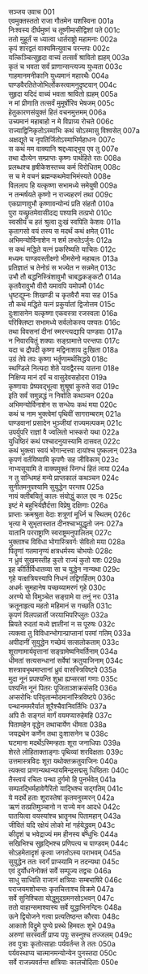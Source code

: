 सञ्जय उवाच	001  
एवमुक्तस्ततो राजा गौतमेन यशस्विना	001a  
निःश्वस्य दीर्घमुष्णं च तूष्णीमासीद्विशां पते	001c  
ततो मुहूर्तं स ध्यात्वा धार्तराष्ट्रो महामनाः	002a  
कृपं शारद्वतं वाक्यमित्युवाच परन्तपः	002c  
यत्किञ्चित्सुहृदा वाच्यं तत्सर्वं श्रावितो ह्यहम्	003a  
कृतं च भवता सर्वं प्राणान्सन्त्यज्य युध्यता	003c  
गाहमानमनीकानि युध्यमानं महारथैः	004a  
पाण्डवैरतितेजोभिर्लोकस्त्वामनुदृष्टवान्	004c  
सुहृदा यदिदं वाच्यं भवता श्रावितो ह्यहम्	005a  
न मां प्रीणाति तत्सर्वं मुमूर्षोरिव भेषजम्	005c  
हेतुकारणसंयुक्तं हितं वचनमुत्तमम्	006a  
उच्यमानं महाबाहो न मे विप्राग्र्य रोचते	006c  
राज्याद्विनिकृतोऽस्माभिः कथं सोऽस्मासु विश्वसेत्	007a  
अक्षद्यूते च नृपतिर्जितोऽस्माभिर्महाधनः	007c  
स कथं मम वाक्यानि श्रद्दध्याद्भूय एव तु	007e  
तथा दौत्येन सम्प्राप्तः कृष्णः पार्थहिते रतः	008a  
प्रलब्धश्च हृषीकेशस्तच्च कर्म विरोधितम्	008c  
स च मे वचनं ब्रह्मन्कथमेवाभिमंस्यते	008e  
विललाप हि यत्कृष्णा सभामध्ये समेयुषी	009a  
न तन्मर्षयते कृष्णो न राज्यहरणं तथा	009c  
एकप्राणावुभौ कृष्णावन्योन्यं प्रति संहतौ	010a  
पुरा यच्छ्रुतमेवासीदद्य पश्यामि तत्प्रभो	010c  
स्वस्रीयं च हतं श्रुत्वा दुःखं स्वपिति केशवः	011a  
कृतागसो वयं तस्य स मदर्थं कथं क्षमेत्	011c  
अभिमन्योर्विनाशेन न शर्म लभतेऽर्जुनः	012a  
स कथं मद्धिते यत्नं प्रकरिष्यति याचितः	012c  
मध्यमः पाण्डवस्तीक्ष्णो भीमसेनो महाबलः	013a  
प्रतिज्ञातं च तेनोग्रं स भज्येत न सन्नमेत्	013c  
उभौ तौ बद्धनिस्त्रिंशावुभौ चाबद्धकङ्कटौ	014a  
कृतवैरावुभौ वीरौ यमावपि यमोपमौ	014c  
धृष्टद्युम्नः शिखण्डी च कृतवैरौ मया सह	015a  
तौ कथं मद्धिते यत्नं प्रकुर्यातां द्विजोत्तम	015c  
दुःशासनेन यत्कृष्णा एकवस्त्रा रजस्वला	016a  
परिक्लिष्टा सभामध्ये सर्वलोकस्य पश्यतः	016c  
तथा विवसनां दीनां स्मरन्त्यद्यापि पाण्डवाः	017a  
न निवारयितुं शक्याः सङ्ग्रामात्ते परन्तपाः	017c  
यदा च द्रौपदी कृष्णा मद्विनाशाय दुःखिता	018a  
उग्रं तेपे तपः कृष्णा भर्तॄणामर्थसिद्धये	018c  
स्थण्डिले नित्यदा शेते यावद्वैरस्य यातना	018e  
निक्षिप्य मानं दर्पं च वासुदेवसहोदरा	019a  
कृष्णायाः प्रेष्यवद्भूत्वा शुश्रूषां कुरुते सदा	019c  
इति सर्वं समुन्नद्धं न निर्वाति कथञ्चन	020a  
अभिमन्योर्विनाशेन स सन्धेयः कथं मया	020c  
कथं च नाम भुक्त्वेमां पृथिवीं सागराम्बराम्	021a  
पाण्डवानां प्रसादेन भुञ्जीयां राज्यमल्पकम्	021c  
उपर्युपरि राज्ञां वै ज्वलितो भास्करो यथा	022a  
युधिष्ठिरं कथं पश्चादनुयास्यामि दासवत्	022c  
कथं भुक्त्वा स्वयं भोगान्दत्त्वा दायांश्च पुष्कलान्	023a  
कृपणं वर्तयिष्यामि कृपणैः सह जीविकाम्	023c  
नाभ्यसूयामि ते वाक्यमुक्तं स्निग्धं हितं त्वया	024a  
न तु सन्धिमहं मन्ये प्राप्तकालं कथञ्चन	024c  
सुनीतमनुपश्यामि सुयुद्धेन परन्तप	025a  
नायं क्लीबयितुं कालः संयोद्धुं काल एव नः	025c  
इष्टं मे बहुभिर्यज्ञैर्दत्ता विप्रेषु दक्षिणाः	026a  
प्राप्ताः क्रमश्रुता वेदाः शत्रूणां मूर्ध्नि च स्थितम्	026c  
भृत्या मे सुभृतास्तात दीनश्चाभ्युद्धृतो जनः	027a  
यातानि परराष्ट्राणि स्वराष्ट्रमनुपालितम्	027c  
भुक्ताश्च विविधा भोगास्त्रिवर्गः सेवितो मया	028a  
पितॄणां गतमानृण्यं क्षत्रधर्मस्य चोभयोः	028c  
न ध्रुवं सुखमस्तीह कुतो राज्यं कुतो यशः	029a  
इह कीर्तिर्विधातव्या सा च युद्धेन नान्यथा	029c  
गृहे यत्क्षत्रियस्यापि निधनं तद्विगर्हितम्	030a  
अधर्मः सुमहानेष यच्छय्यामरणं गृहे	030c  
अरण्ये यो विमुञ्चेत सङ्ग्रामे वा तनुं नरः	031a  
क्रतूनाहृत्य महतो महिमानं स गच्छति	031c  
कृपणं विलपन्नार्तो जरयाभिपरिप्लुतः	032a  
म्रियते रुदतां मध्ये ज्ञातीनां न स पूरुषः	032c  
त्यक्त्वा तु विविधान्भोगान्प्राप्तानां परमां गतिम्	033a  
अपीदानीं सुयुद्धेन गच्छेयं सत्सलोकताम्	033c  
शूराणामार्यवृत्तानां सङ्ग्रामेष्वनिवर्तिनाम्	034a  
धीमतां सत्यसन्धानां सर्वेषां क्रतुयाजिनाम्	034c  
शस्त्रावभृथमाप्तानां ध्रुवं वासस्त्रिविष्टपे	035a  
मुदा नूनं प्रपश्यन्ति शुभ्रा ह्यप्सरसां गणाः	035c  
पश्यन्ति नूनं पितरः पूजिताञ्शक्रसंसदि	036a  
अप्सरोभिः परिवृतान्मोदमानांस्त्रिविष्टपे	036c  
पन्थानममरैर्यातं शूरैश्चैवानिवर्तिभिः	037a  
अपि तैः सङ्गतं मार्गं वयमप्यारुहेमहि	037c  
पितामहेन वृद्धेन तथाचार्येण धीमता	038a  
जयद्रथेन कर्णेन तथा दुःशासनेन च	038c  
घटमाना मदर्थेऽस्मिन्हताः शूरा जनाधिपाः	039a  
शेरते लोहिताक्ताङ्गाः पृथिव्यां शरविक्षताः	039c  
उत्तमास्त्रविदः शूरा यथोक्तक्रतुयाजिनः	040a  
त्यक्त्वा प्राणान्यथान्यायमिन्द्रसद्मसु धिष्ठिताः	040c  
तैस्त्वयं रचितः पन्था दुर्गमो हि पुनर्भवेत्	041a  
सम्पतद्भिर्महावेगैरितो याद्भिश्च सद्गतिम्	041c  
ये मदर्थे हताः शूरास्तेषां कृतमनुस्मरन्	042a  
ऋणं तत्प्रतिमुञ्चानो न राज्ये मन आदधे	042c  
पातयित्वा वयस्यांश्च भ्रातॄनथ पितामहान्	043a  
जीवितं यदि रक्षेयं लोको मां गर्हयेद्ध्रुवम्	043c  
कीदृशं च भवेद्राज्यं मम हीनस्य बन्धुभिः	044a  
सखिभिश्च सुहृद्भिश्च प्रणिपत्य च पाण्डवम्	044c  
सोऽहमेतादृशं कृत्वा जगतोऽस्य पराभवम्	045a  
सुयुद्धेन ततः स्वर्गं प्राप्स्यामि न तदन्यथा	045c  
एवं दुर्योधनेनोक्तं सर्वे सम्पूज्य तद्वचः	046a  
साधु साध्विति राजानं क्षत्रियाः सम्बभाषिरे	046c  
पराजयमशोचन्तः कृतचित्ताश्च विक्रमे	047a  
सर्वे सुनिश्चिता योद्धुमुदग्रमनसोऽभवन्	047c  
ततो वाहान्समाश्वास्य सर्वे युद्धाभिनन्दिनः	048a  
ऊने द्वियोजने गत्वा प्रत्यतिष्ठन्त कौरवाः	048c  
आकाशे विद्रुमे पुण्ये प्रस्थे हिमवतः शुभे	049a  
अरुणां सरस्वतीं प्राप्य पपुः सस्नुश्च तज्जलम्	049c  
तव पुत्राः कृतोत्साहाः पर्यवर्तन्त ते ततः	050a  
पर्यवस्थाप्य चात्मानमन्योन्येन पुनस्तदा	050c  
सर्वे राजन्न्यवर्तन्त क्षत्रियाः कालचोदिताः	050e  
